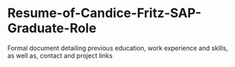 # Resume-of-Candice-Fritz-SAP-Graduate-Role
Formal document detailing previous education, work experience and skills, as well as, contact and project links
